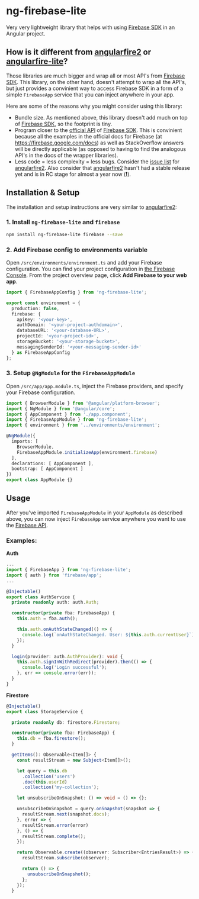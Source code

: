 # ng-firebase-lite
Very very lightweight library that helps with using [Firebase SDK](https://www.npmjs.com/package/firebase) in an Angular project.

## How is it different from [angularfire2](https://github.com/angular/angularfire2) or [angularfire-lite](https://github.com/hamedbaatour/angularfire-lite)?
Those libraries are much bigger and wrap all or most API's from [Firebase SDK](https://www.npmjs.com/package/firebase). This library, on the other hand, doesn't attempt to wrap all the API's, but just provides
a convinient way to access Firebase SDK in a form of a simple `FirebaseApp` service that you can inject anywhere in your app. 

Here are some of the reasons why you might consider using this library:
- Bundle size. As mentioned above, this library doesn't add much on top of [Firebase SDK](https://www.npmjs.com/package/firebase), so the footprint is tiny. 
- Program closer to the [official API](https://firebase.google.com/docs/web/setup) of [Firebase SDK](https://www.npmjs.com/package/firebase). This is convinient because all the examples in the official docs for Firebase (at https://firebase.google.com/docs) as well as StackOverflow answers will be directly applicable (as opposed to having to find the analogous API's in the docs of the wrapper libraries).
- Less code = less complexity = less bugs. Consider the [issue list](https://github.com/angular/angularfire2/issues) for [angularfire2](https://github.com/angular/angularfire2). Also consider that [angularfire2](https://github.com/angular/angularfire2) hasn't had a stable release yet and is in RC stage for almost a year now (**!**).

## Installation & Setup
The installation and setup instructions are very similar to [angularfire2](https://github.com/angular/angularfire2/blob/master/docs/install-and-setup.md):

### 1. Install `ng-firebase-lite` and `firebase`
```bash
npm install ng-firebase-lite firebase --save
```

### 2. Add Firebase config to environments variable
Open `/src/environments/environment.ts` and add your Firebase configuration. You can find your project configuration in [the Firebase Console](https://console.firebase.google.com). From the project overview page, click **Add Firebase to your web app**.

```ts
import { FirebaseAppConfig } from 'ng-firebase-lite';

export const environment = {
  production: false,
  firebase: {
    apiKey: '<your-key>',
    authDomain: '<your-project-authdomain>',
    databaseURL: '<your-database-URL>',
    projectId: '<your-project-id>',
    storageBucket: '<your-storage-bucket>',
    messagingSenderId: '<your-messaging-sender-id>'
  } as FirebaseAppConfig
};
```

### 3. Setup `@NgModule` for the `FirebaseAppModule`
Open `/src/app/app.module.ts`, inject the Firebase providers, and specify your Firebase configuration.

```ts
import { BrowserModule } from '@angular/platform-browser';
import { NgModule } from '@angular/core';
import { AppComponent } from './app.component';
import { FirebaseAppModule } from 'ng-firebase-lite';
import { environment } from '../environments/environment';

@NgModule({
  imports: [
    BrowserModule,
    FirebaseAppModule.initializeApp(environment.firebase)
  ],
  declarations: [ AppComponent ],
  bootstrap: [ AppComponent ]
})
export class AppModule {}
```

## Usage
After you've imported `FirebaseAppModule` in your `AppModule` as described above, you can now inject `FirebaseApp` service anywhere you want to use the [Firebase API](https://firebase.google.com/docs/reference/js/). 

### Examples:
**Auth**
```ts
...
import { FirebaseApp } from 'ng-firebase-lite';
import { auth } from 'firebase/app';
...

@Injectable()
export class AuthService {
  private readonly auth: auth.Auth;

  constructor(private fba: FirebaseApp) {
    this.auth = fba.auth();

    this.auth.onAuthStateChanged(() => {
      console.log(`onAuthStateChanged. User: ${this.auth.currentUser}`);
    });
  }

  login(provider: auth.AuthProvider): void {
    this.auth.signInWithRedirect(provider).then(() => {
      console.log('Login successful');
    }, err => console.error(err));
  }
}
```
**Firestore**
```ts
@Injectable()
export class StorageService {

  private readonly db: firestore.Firestore;

  constructor(private fba: FirebaseApp) {
    this.db = fba.firestore();
  }

  getItems(): Observable<Item[]> {
    const resultStream = new Subject<Item[]>();

    let query = this.db
      .collection('users')
      .doc(this.userId)
      .collection('my-collection');

    let unsubscribeOnSnapshot: () => void = () => {};

    unsubscribeOnSnapshot = query.onSnapshot(snapshot => {
      resultStream.next(snapshot.docs);
    }, error => {
      resultStream.error(error)
    }, () => {
      resultStream.complete();
    });

    return Observable.create((observer: Subscriber<EntriesResult>) => {
      resultStream.subscribe(observer);

      return () => {
        unsubscribeOnSnapshot();
      };
    });
  }
```